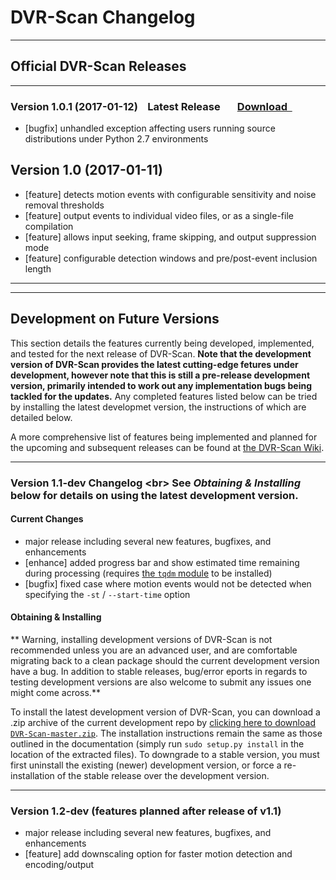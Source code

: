 
<h1>DVR-Scan Changelog</h1>

--------------------------------------------------------------------------------

## <span class="wy-text-info">Official DVR-Scan Releases</span>

--------------------------------------------------------------------------------

### <span class="wy-text-info">Version 1.0.1 (2017-01-12)</span>   &nbsp;&nbsp;<span class="fa fa-tags wy-text-success"></span> <span class="fa wy-text-success">Latest Release  &nbsp; &nbsp;<span class="fa fa-hand-o-right wy-text-neutral"></span> &nbsp; <a href="../download/">Download &nbsp;<span class="fa fa-download wy-text-info"></span></a></span>

 * [bugfix] unhandled exception affecting users running source distributions under Python 2.7 environments

## Version 1.0 (2017-01-11)

 * [feature] detects motion events with configurable sensitivity and noise removal thresholds
 * [feature] output events to individual video files, or as a single-file compilation
 * [feature] allows input seeking, frame skipping, and output suppression mode
 * [feature] configurable detection windows and pre/post-event inclusion length

--------------------------------------------------------------------------------

--------------------------------------------------------------------------------

## <span class="wy-text-info">Development on Future Versions</span>

This section details the features currently being developed, implemented, and tested for the next release of DVR-Scan.  **Note that the development version of DVR-Scan provides the latest cutting-edge fetures under development, however note that this is still a pre-release development version, primarily intended to work out any implementation bugs being tackled for the updates.**  Any completed features listed below can be tried by installing the latest developmet version, the instructions of which are detailed below.

A more comprehensive list of features being implemented and planned for the upcoming and subsequent releases can be found at [the DVR-Scan Wiki](https://github.com/Breakthrough/DVR-Scan/wiki).

--------------------------------------------------------------------------------

### <span class="wy-text-neutral">Version 1.1-dev Changelog</span> <br\> <span class="fa wy-text-small wy-text-info">See <i>Obtaining & Installing</i> below for details on using the latest development version.</span>

#### Current Changes

 * major release including several new features, bugfixes, and enhancements
 * [enhance] added progress bar and show estimated time remaining during processing (requires [the `tqdm` module](https://pypi.python.org/pypi/tqdm) to be installed)
 * [bugfix]  fixed case where motion events would not be detected when specifying the `-st` / `--start-time` option 

#### Obtaining & Installing

** Warning, installing development versions of DVR-Scan is not recommended unless you are an advanced user, and are comfortable migrating back to a clean package should the current development version have a bug.  In addition to stable releases, bug/error eports in regards to testing development versions are also welcome to submit any issues one might come across.**

   To install the latest development version of DVR-Scan, you can download a .zip archive of the current development repo by [clicking here to download `DVR-Scan-master.zip`](https://github.com/Breakthrough/DVR-Scan/archive/master.zip).  The installation instructions remain the same as those outlined in the documentation (simply run `sudo setup.py install` in the location of the extracted files).  To downgrade to a stable version, you must first uninstall the existing (newer) development version, or force a re-installation of the stable release over the development version.

--------------------------------------------------------------------------------

### <span class="wy-text-neutral">Version 1.2-dev</span> <span class="fa wy-text-danger">(features planned after release of v1.1)</span>

 * major release including several new features, bugfixes, and enhancements
 * [feature] add downscaling option for faster motion detection and encoding/output

